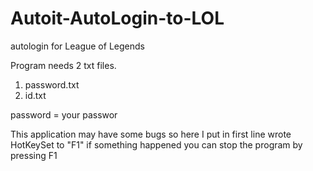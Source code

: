 # Autoit-AutoLogin-to-LOL
autologin for League of Legends


Program needs 2 txt files.
  1. password.txt
  2. id.txt

password = your passwor

This application may have some bugs so here I put in first line wrote HotKeySet to "F1"
if something happened you can stop the program by pressing F1

